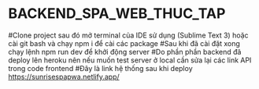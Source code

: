 ﻿# BACKEND_SPA_WEB_THUC_TAP

#Clone project sau đó mở terminal của IDE sử dụng (Sublime Text 3) hoặc cài git bash và chạy npm i để cài các package
#Sau khi đã cài đặt xong chạy lệnh npm run dev để khởi động server
#Do phần phần backend đã deploy lên heroku nên nếu muốn test server ở local cần sửa lại các link API trong code frontend
#Đây là link hệ thống sau khi deploy https://sunrisespapwa.netlify.app/

